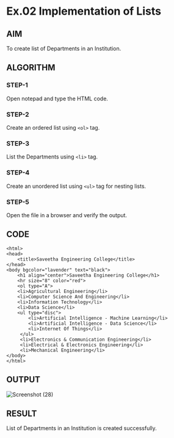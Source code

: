 # Ex.02 Implementation of Lists
## AIM
  To create list of Departments in an Institution.

## ALGORITHM
### STEP-1
  Open notepad and type the HTML code.

### STEP-2
  Create an ordered list using ```<ol>``` tag.

### STEP-3
  List the Departments using ```<li>``` tag.

### STEP-4
  Create an unordered list using ```<ul>``` tag for nesting lists.

### STEP-5
  Open the file in a browser and verify the output.
  
## CODE
~~~
<html>
<head>
    <title>Saveetha Engineering College</title>
</head>
<body bgcolor="lavender" text="black">
    <h1 align="center">Saveetha Engineering College</h1>
    <hr size="8" color="red">
    <ol type="A">
    <li>Agricultural Engineering</li>
    <li>Computer Science And Engineering</li>
    <li>Information Technology</li>
    <li>Data Science</li>
    <ul type="disc">
        <li>Artificial Intelligence - Machine Learning</li>
        <li>Artificial Intelligence - Data Science</li>
        <li>Internet Of Things</li>
     </ul>
     <li>Electronics & Communication Engineering</li>
     <li>Electrical & Electronics Engineering</li>
     <li>Mechanical Engineering</li>
</body>
</html>
~~~
    


## OUTPUT
![Screenshot (28)](https://user-images.githubusercontent.com/127816463/229573871-6592c883-d8b4-4ecd-9dee-d4a90e9779e4.png)

## RESULT
  List of Departments in an Institution is created successfully.
